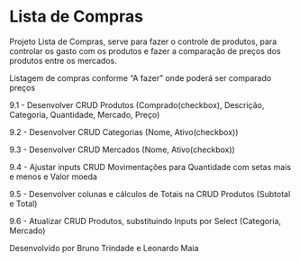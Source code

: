 # Lista de Compras

Projeto Lista de Compras, serve para fazer o controle de produtos, para controlar os gasto com os produtos e fazer a comparação de preços dos produtos entre os mercados.  

Listagem de compras conforme “A fazer” onde poderá ser comparado preços

9.1 - Desenvolver CRUD Produtos (Comprado(checkbox), Descrição, Categoria, Quantidade, Mercado, Preço)

9.2 - Desenvolver CRUD Categorias (Nome, Ativo(checkbox))

9.3 - Desenvolver CRUD Mercados (Nome, Ativo(checkbox))

9.4 - Ajustar inputs CRUD Movimentações para Quantidade com setas mais e menos e Valor moeda

9.5 - Desenvolver colunas e cálculos de Totais na CRUD Produtos (Subtotal e Total)

9.6 - Atualizar CRUD Produtos, substituindo Inputs por Select (Categoria, Mercado)

Desenvolvido por Bruno Trindade e Leonardo Maia
